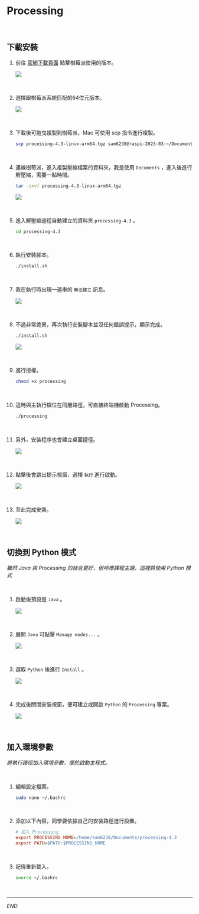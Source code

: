 # Processing

<br>

## 下載安裝

1. 前往 [官網下載頁面](https://processing.org/download) 點擊樹莓派使用的版本。

    ![](images/img_01.png)

<br>

2. 選擇跟樹莓派系統匹配的64位元版本。

    ![](images/img_02.png)

<br>

3. 下載後可拖曳複製到樹莓派，Mac 可使用 scp 指令進行複製。

    ```bash
    scp processing-4.3-linux-arm64.tgz sam6238@raspi-2023-03:~/Documents
    ```

<br>

4. 連線樹莓派，進入複製壓縮檔案的資料夾，我是使用 `Documents` ，進入後進行解壓縮，需要一點時間。

    ```bash
    tar -zxvf processing-4.3-linux-arm64.tgz
    ```

    ![](images/img_03.png)

<br>

5. 進入解壓縮過程自動建立的資料夾 `processing-4.3` 。

    ```bash
    cd processing-4.3
    ```

<br>

6. 執行安裝腳本。

    ```bash
    ./install.sh
    ```

<br>

7. 我在執行時出現一連串的 `無法建立` 訊息。

    ![](images/img_04.png)

<br>

8. 不過非常詭異，再次執行安裝腳本並沒任何錯誤提示，顯示完成。

    ```bash
    ./install.sh
    ```

    ![](images/img_05.png)

<br>

9. 進行授權。

    ```bash
    chmod +x processing
    ```

<br>

10. 這時與主執行檔位在同層路徑，可直接終端機啟動 Processing。

    ```bash
    ./processing
    ```

<br>

11. 另外，安裝程序也會建立桌面捷徑。

    ![](images/img_06.png)

<br>

12. 點擊後會跳出提示視窗，選擇 `執行` 進行啟動。

    ![](images/img_07.png)

<br>

13. 至此完成安裝。

    ![](images/img_08.png)


<br>

## 切換到 Python 模式

_雖然 Java 與 Processing 的結合更好，但呼應課程主題，這裡將使用 Python 模式_

<br>

1. 啟動後預設是 `Java` 。

    ![](images/img_09.png)

<br>

2. 展開 `Java` 可點擊 `Manage modes...` 。

    ![](images/img_14.png)

<br>

3. 選取 `Python` 後進行 `Install` 。

    ![](images/img_10.png)

<br>

4. 完成後關閉安裝視窗，便可建立或開啟 `Python` 的 `Processing` 專案。

    ![](images/img_11.png)

<br>

## 加入環境參數

_將執行路徑加入環境參數，便於啟動主程式。_

<br>

1. 編輯設定檔案。

    ```bash
    sudo nano ~/.bashrc
    ```

<br>

2. 添加以下內容，同學要依據自己的安裝路徑進行設置。

    ```ini
    # 加入 Processing
    export PROCESSING_HOME=/home/sam6238/Documents/processing-4.3
    export PATH=$PATH:$PROCESSING_HOME
    ```

<br>

3. 記得重新載入。

    ```bash
    source ~/.bashrc
    ```

<br>

---

_END_